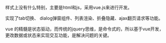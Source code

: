 样式上没有什么特别，主要是html和js，采用vue.js来进行开发。

实现了tab切换、 dialog弹窗组件、列表渲染、折叠隐藏、ajax翻页请求等功能。

vue 的精髓是状态驱动，而传统的jquery思维，是命令式的，所以基于vue开发，更改数据或状态来实现交互功能，是解决问题的关键。